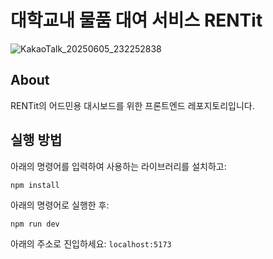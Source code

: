 # 대학교내 물품 대여 서비스 RENTit
![KakaoTalk_20250605_232252838](https://github.com/user-attachments/assets/3c5b6a0b-175d-431a-89e8-c56a9c3e50da)

## About
RENTit의 어드민용 대시보드를 위한 프론트엔드 레포지토리입니다.


## 실행 방법

아래의 명령어를 입력하여 사용하는 라이브러리를 설치하고:
```
npm install
```

아래의 명령어로 실행한 후:
```
npm run dev
```

아래의 주소로 진입하세요:
`localhost:5173`
